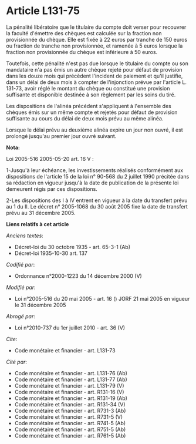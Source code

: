 # Article L131-75

La pénalité libératoire que le titulaire du compte doit verser pour recouvrer la faculté d'émettre des chèques est calculée
sur la fraction non provisionnée du chèque. Elle est fixée à 22 euros par tranche de 150 euros ou fraction de tranche non
provisionnée, et ramenée à 5 euros lorsque la fraction non provisionnée du chèque est inférieure à 50 euros.

Toutefois, cette pénalité n'est pas due lorsque le titulaire du compte ou son mandataire n'a pas émis un autre chèque rejeté
pour défaut de provision dans les douze mois qui précèdent l'incident de paiement et qu'il justifie, dans un délai de deux
mois à compter de l'injonction prévue par l'article L. 131-73, avoir réglé le montant du chèque ou constitué une provision
suffisante et disponible destinée à son règlement par les soins du tiré.

Les dispositions de l'alinéa précédent s'appliquent à l'ensemble des chèques émis sur un même compte et rejetés pour défaut
de provision suffisante au cours du délai de deux mois prévu au même alinéa.

Lorsque le délai prévu au deuxième alinéa expire un jour non ouvré, il est prolongé jusqu'au premier jour ouvré suivant.

**Nota:**

Loi 2005-516 2005-05-20 art. 16 V : 

1-Jusqu'à leur échéance, les investissements réalisés conformément aux dispositions de l'article 15 de la loi n° 90-568 du 2
juillet 1990 précitée dans sa rédaction en vigueur jusqu'à la date de publication de la présente loi demeurent régis par ces
dispositions. 

2-Les dispositions des I à IV entrent en vigueur à la date du transfert prévu au 1 du II. Le décret n° 2005-1068 du 30 août
2005 fixe la date de transfert prévu au 31 décembre 2005.

**Liens relatifs à cet article**

_Anciens textes_:

  - Décret-loi du 30 octobre 1935 - art. 65-3-1 (Ab)
  - Décret-loi 1935-10-30 art. 137

_Codifié par_:

  - Ordonnance n°2000-1223 du 14 décembre 2000 (V)

_Modifié par_:

  - Loi n°2005-516 du 20 mai 2005 - art. 16 () JORF 21 mai 2005 en vigueur le 31 décembre 2005

_Abrogé par_:

  - Loi n°2010-737 du 1er juillet 2010 - art. 36 (V)

_Cite_:

  - Code monétaire et financier - art. L131-73

_Cité par_:

  - Code monétaire et financier - art. L131-76 (Ab)
  - Code monétaire et financier - art. L131-77 (Ab)
  - Code monétaire et financier - art. L131-79 (V)
  - Code monétaire et financier - art. R131-16 (V)
  - Code monétaire et financier - art. R131-19 (Ab)
  - Code monétaire et financier - art. R131-34 (V)
  - Code monétaire et financier - art. R731-3 (Ab)
  - Code monétaire et financier - art. R731-5 (V)
  - Code monétaire et financier - art. R741-5 (Ab)
  - Code monétaire et financier - art. R751-5 (Ab)
  - Code monétaire et financier - art. R761-5 (Ab)
